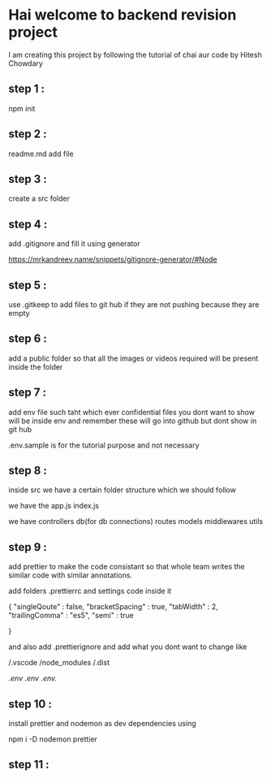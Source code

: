 # Hai welcome to backend revision project 

I am creating this project by following the tutorial of chai aur code by Hitesh Chowdary

## step 1 : 

npm init 

## step 2 : 

readme.md add file

## step 3 : 

create a src folder 

## step 4 : 

add .gitignore and fill it using generator 

https://mrkandreev.name/snippets/gitignore-generator/#Node

## step 5 : 

use .gitkeep to add files to git hub if they are not pushing because they are empty

## step 6 : 

add a public folder so that all the images or  videos required will be present inside the folder

## step 7 : 

add env file such taht which ever confidential files you dont want to show will be inside env and remember these will go into github but dont show in git hub

.env.sample is for the tutorial purpose and not necessary

## step 8 : 

inside src we have a certain folder structure which we should follow

we have the app.js index.js 

we have controllers db(for db connections) routes models middlewares utils 

## step 9 :

add prettier to make the code consistant so that whole team writes the similar code with similar annotations.

add folders .prettierrc and settings code inside it 

{
    "singleQoute" : false,
    "bracketSpacing" : true,
    "tabWidth" : 2,
    "trailingComma" : "es5",
    "semi" : true

}

and also add .prettierignore and add what you dont want to change like

/.vscode
/node_modules
/.dist

*.env
.env
.env.*

## step 10 :

install prettier and nodemon as dev dependencies using 

npm i -D nodemon prettier 

## step 11 :


